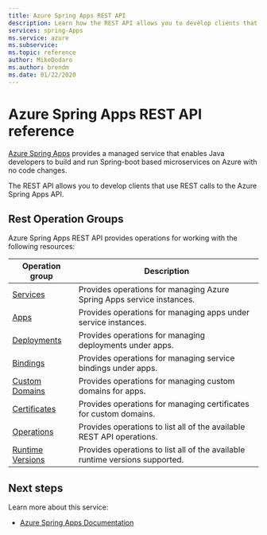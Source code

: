 ```yaml
---
title: Azure Spring Apps REST API 
description: Learn how the REST API allows you to develop clients that use REST calls to the Azure Spring Cloud API.
services: spring-Apps
ms.service: azure
ms.subservice: 
ms.topic: reference
author: MikeDodaro
ms.author: brendm
ms.date: 01/22/2020
---
```


# Azure Spring Apps REST API reference

[Azure Spring Apps](https://docs.microsoft.com/azure/spring-cloud/) provides a managed service that enables Java developers to build and run Spring-boot based microservices on Azure with no code changes.

The REST API allows you to develop clients that use REST calls to the Azure Spring Apps API. 

## Rest Operation Groups

Azure Spring Apps REST API provides operations for working with the following resources:

| Operation group | Description                                                        |
|-----------------|--------------------------------------------------------------------|
| [Services](../../docs-ref-autogen/azurespringapps/Services.yml) | Provides operations for managing Azure Spring Apps service instances. |
| [Apps](../../docs-ref-autogen/azurespringapps/Apps.yml) | Provides operations for managing apps under service instances. |
| [Deployments](../../docs-ref-autogen/azurespringapps/Deployments.yml) | Provides operations for managing deployments under apps. |
| [Bindings](../../docs-ref-autogen/azurespringapps/Bindings.yml) | Provides operations for managing service bindings under apps. |
| [Custom Domains](../../docs-ref-autogen/azurespringapps/Custom-Domains.yml) | Provides operations for managing custom domains for apps. |
| [Certificates](../../docs-ref-autogen/azurespringapps/Certificates.yml) | Provides operations for managing certificates for custom domains. |
| [Operations](../../docs-ref-autogen/azurespringapps/Operations.yml) |  Provides operations to list all of the available REST API operations. |
| [Runtime Versions](../../docs-ref-autogen/azurespringapps/Runtime-Versions.yml) | Provides operations to list all of the available runtime versions supported. |



## Next steps

Learn more about this service:
* [Azure Spring Apps Documentation](https://docs.microsoft.com/azure/spring-cloud/)
